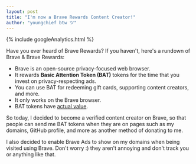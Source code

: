 ```yaml
---
layout: post
title: "I'm now a Brave Rewards Content Creator!"
author: "youngchief btw ツ"
---
```


{% include googleAnalytics.html %}

Have you ever heard of Brave Rewards?
If you haven't, here's a rundown of Brave & Brave Rewards:
- Brave is an open-source privacy-focused web browser.
- It rewards **Basic Attention Token (BAT)** tokens for the time that you invest on privacy-respecting ads.
- You can use BAT for redeeming gift cards, supporting content creators, and more.
- It only works on the Brave browser.
- BAT tokens have [actual value](https://coinmarketcap.com/currencies/basic-attention-token/).

So today, I decided to become a verified content creator on Brave, so that people can send me BAT tokens when they are on pages such as my domains, GitHub profile, and more as another method of donating to me.

I also decided to enable Brave Ads to show on my domains when being visited using Brave. Don't worry :) they aren't annoying and don't track you or anything like that.